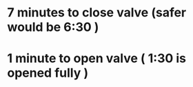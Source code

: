                                                                                                                                                                                                 
# 7 minutes to close valve (safer would be 6:30 )                                                                                                                                                              
# 1 minute to open valve ( 1:30 is opened fully )
